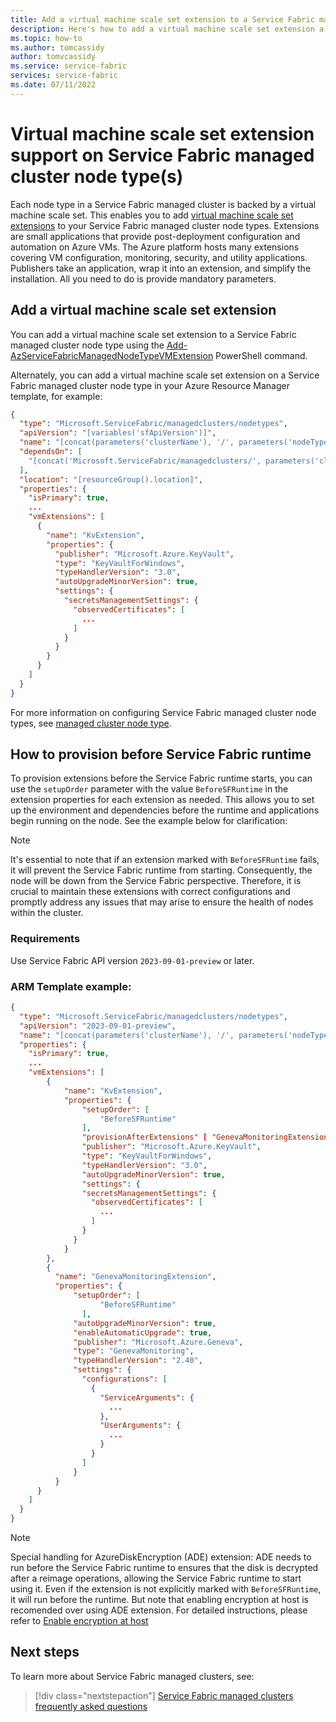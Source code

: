 ```yaml
---
title: Add a virtual machine scale set extension to a Service Fabric managed cluster node type
description: Here's how to add a virtual machine scale set extension a Service Fabric managed cluster node type
ms.topic: how-to
ms.author: tomcassidy
author: tomvcassidy
ms.service: service-fabric
services: service-fabric
ms.date: 07/11/2022
---
```


# Virtual machine scale set extension support on Service Fabric managed cluster node type(s)

Each node type in a Service Fabric managed cluster is backed by a virtual machine scale set. This enables you to add [virtual machine scale set extensions](../virtual-machines/extensions/overview.md) to your Service Fabric managed cluster node types. Extensions are small applications that provide post-deployment configuration and automation on Azure VMs. The Azure platform hosts many extensions covering VM configuration, monitoring, security, and utility applications. Publishers take an application, wrap it into an extension, and simplify the installation. All you need to do is provide mandatory parameters. 

## Add a virtual machine scale set extension

You can add a virtual machine scale set extension to a Service Fabric managed cluster node type using the [Add-AzServiceFabricManagedNodeTypeVMExtension](/powershell/module/az.servicefabric/add-azservicefabricmanagednodetypevmextension) PowerShell command.

Alternately, you can add a virtual machine scale set extension on a Service Fabric managed cluster node type in your Azure Resource Manager template, for example:

```json
{
  "type": "Microsoft.ServiceFabric/managedclusters/nodetypes",
  "apiVersion": "[variables('sfApiVersion')]",
  "name": "[concat(parameters('clusterName'), '/', parameters('nodeTypeName'))]",
  "dependsOn": [
    "[concat('Microsoft.ServiceFabric/managedclusters/', parameters('clusterName'))]"
  ],
  "location": "[resourceGroup().location]",
  "properties": {
    "isPrimary": true,
    ...
    "vmExtensions": [
      {
        "name": "KvExtension",
        "properties": {
          "publisher": "Microsoft.Azure.KeyVault",
          "type": "KeyVaultForWindows",
          "typeHandlerVersion": "3.0",
          "autoUpgradeMinorVersion": true,
          "settings": {
            "secretsManagementSettings": {
              "observedCertificates": [
                ...
              ]
            }
          }
        }
      }
    ]
  }
}
```

For more information on configuring Service Fabric managed cluster node types, see [managed cluster node type](/azure/templates/microsoft.servicefabric/2022-01-01/managedclusters/nodetypes).

## How to provision before Service Fabric runtime
To provision extensions before the Service Fabric runtime starts, you can use the `setupOrder` parameter with the value `BeforeSFRuntime` in the extension properties for each extension as needed. This allows you to set up the environment and dependencies before the runtime and applications begin running on the node. See the example below for clarification:

>[!NOTE]
> It's essential to note that if an extension marked with `BeforeSFRuntime` fails, it will prevent the Service Fabric runtime from starting. Consequently, the node will be down from the Service Fabric perspective. Therefore, it is crucial to maintain these extensions with correct configurations and promptly address any issues that may arise to ensure the health of nodes within the cluster.

### Requirements
Use Service Fabric API version `2023-09-01-preview` or later.

### ARM Template example:
```json
{
  "type": "Microsoft.ServiceFabric/managedclusters/nodetypes",
  "apiVersion": "2023-09-01-preview",
  "name": "[concat(parameters('clusterName'), '/', parameters('nodeTypeName'))]",
  "properties": {
    "isPrimary": true,
    ...
    "vmExtensions": [
        {
            "name": "KvExtension",
            "properties": {
                "setupOrder": [
                    "BeforeSFRuntime"
                ],
                "provisionAfterExtensions" [ "GenevaMonitoringExtension" ],
                "publisher": "Microsoft.Azure.KeyVault",
                "type": "KeyVaultForWindows",
                "typeHandlerVersion": "3.0",
                "autoUpgradeMinorVersion": true,
                "settings": {
                "secretsManagementSettings": {
                  "observedCertificates": [
                    ...
                  ]
                }
              }
            }
        },
        {
          "name": "GenevaMonitoringExtension",
          "properties": {
              "setupOrder": [
                    "BeforeSFRuntime"
                ],
              "autoUpgradeMinorVersion": true,
              "enableAutomaticUpgrade": true,
              "publisher": "Microsoft.Azure.Geneva",
              "type": "GenevaMonitoring",
              "typeHandlerVersion": "2.40",
              "settings": {
                "configurations": [
                  {
                    "ServiceArguments": {
                      ...
                    },
                    "UserArguments": {
                      ...
                    }
                  }
                ]
              }
          }
      }
    ]
  }
}
```

>[!NOTE]
> Special handling for AzureDiskEncryption (ADE) extension: ADE needs to run before the Service Fabric runtime to ensures that the disk is decrypted after a reimage operations, allowing the Service Fabric runtime to start using it. Even if the extension is not explicitly marked with `BeforeSFRuntime`, it will run before the runtime. But note that enabling encryption at host is recomended over using ADE extension. For detailed instructions, please refer to [Enable encryption at host](how-to-managed-cluster-enable-disk-encryption.md#enable-encryption-at-host)
## Next steps

To learn more about Service Fabric managed clusters, see:

> [!div class="nextstepaction"]
> [Service Fabric managed clusters frequently asked questions](./faq-managed-cluster.yml)
